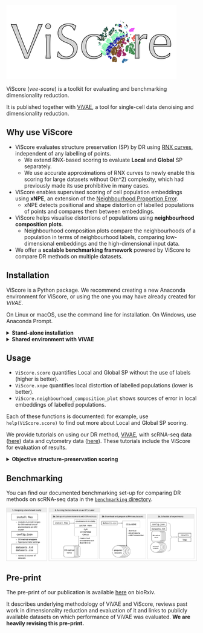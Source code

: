 <img src="./ViScore_logo_small.png" alt="ViScore" width="450"/>

ViScore (*vee-score*) is a toolkit for evaluating and benchmarking dimensionality reduction.

It is published together with [ViVAE](https://github.com/saeyslab/ViVAE), a tool for single-cell data denoising and dimensionality reduction.

## Why use ViScore

* ViScore evaluates structure preservation (SP) by DR using [RNX curves](https://www.sciencedirect.com/science/article/abs/pii/S0925231215003641), independent of any labelling of points.
    * We extend RNX-based scoring to evaluate **Local** and **Global** SP separately.
    * We use accurate approximations of RNX curves to newly enable this scoring for large datasets without O(n^2) complexity, which had previously made its use prohibitive in many cases.
* ViScore enables supervised scoring of cell population embeddings using **xNPE**, an extension of the [Neighbourhood Proportion Error](https://github.com/akonstodata/NPE).
    * xNPE detects positional and shape distortion of labelled populations of points and compares them between embeddings.
* ViScore helps visualise distortions of populations using **neighbourhood composition plots**.
    * Neighbourhood composition plots compare the neighbourhoods of a population in terms of neighbourhood labels, comparing low-dimensional embeddings and the high-dimensional input data.
* We offer a **scalable benchmarking framework** powered by ViScore to compare DR methods on multiple datasets.

## Installation

ViScore is a Python package.
We recommend creating a new Anaconda environment for ViScore, or using the one you may have already created for *ViVAE*.

On Linux or macOS, use the command line for installation.
On Windows, use Anaconda Prompt.

<details>
<summary><b>Stand-alone installation</b></summary>
<br>

```bash
conda create --name ViScore --channel conda-forge python=3.11.7 \
    numpy==1.26.3 numba==0.59.0 matplotlib==3.8.2 scipy==1.12.0 pynndescent==0.5.11 scikit-learn==1.4.0 pyemd==1.0.0
conda activate ViScore
pip install --upgrade git+https://github.com/saeyslab/ViScore.git
```

<hr>
</details>

<details>
<summary><b>Shared environment with ViVAE</b></summary>
<br>

```bash
conda activate ViVAE
pip install pyemd==1.0.0
pip install --upgrade git+https://github.com/saeyslab/ViScore.git
```

<hr>
</details>

## Usage

* `ViScore.score` quantifies Local and Global SP without the use of labels (higher is better).
* `ViScore.xnpe` quantifies local distortion of labelled populations (lower is better).
* `ViScore.neighbourhood_composition_plot` shows sources of error in local embeddings of labelled populations.

Each of these functions is documented: for example, use `help(ViScore.score)` to find out more about Local and Global SP scoring.

We provide tutorials on using our DR method, [ViVAE](https://github.com/saeyslab/ViVAE), with scRNA-seq data ([here](https://github.com/saeyslab/ViVAE/blob/main/example_scrnaseq.ipynb)) data and cytometry data ([here](https://github.com/saeyslab/ViVAE/blob/main/example_cytometry.ipynb)).
These tutorials include the ViScore for evaluation of results.

<details>
<summary><b>Objective structure-preservation scoring</b></summary>
<br>

ViScore enables unsupervised assessment of structure preservation in LD embeddings of HD data using scores based on RNX curves.
This is an objective approach based on quantifying neighbourhood preservation between HD and LD for all neighbourhood scales.

RNX curves show (scaled) overlap between neighbour ranks for all neighbourhoods of size from 1 to N-1.

<img src="./rnx_curve_plot.png" alt="RNX curve" width="450"/>

* Taking the AUC (Area-Under-Curve) with *logarithmic* scale for *K* (neighbourhood size), we effectively up-weight the significance of local neighbourhoods, *without* setting a hard cut-off for what is still considered local. This is the **Local SP score** (SL).

* Taking the AUC with linear scale for *K*, we dispense with the locality bias and assume equal importance for all neighbourhood scales. This is the **Global SP score** (SG).

Both of these values are bounded by -1 and 1 (higher is better), where 0 corresponds to SP by a random embedding.

Since the computation of an RNX curve has quadratic complexity, this approach is impractical or impossible to apply to larger datasets.
We circumvent this by approximating the RNX curve using a repeated vantage point tree-based sampling approach.
This is implemented in `ViScore.score`.

<hr>
</details>

## Benchmarking

You can find our documented benchmarking set-up for comparing DR methods on scRNA-seq data in the [`benchmarking` directory](https://github.com/saeyslab/ViScore/blob/main/benchmarking).

<img src="benchmarking/schematic.png" />

## Pre-print

The pre-print of our publication is available [here](https://www.biorxiv.org/content/10.1101/2023.11.23.568428v2) on bioRxiv.

It describes underlying methodology of ViVAE and ViScore, reviews past work in dimensionality reduction and evaluation of it and links to publicly available datasets on which performance of ViVAE was evaluated.
**We are heavily revising this pre-print.**
